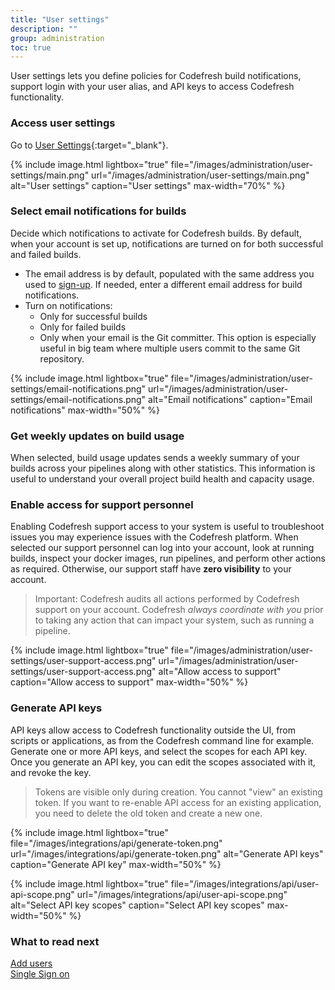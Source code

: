 ```yaml
---
title: "User settings"
description: ""
group: administration
toc: true
---
```


User settings lets you define policies for Codefresh build notifications, support login with your user alias, and API keys to access Codefresh functionality.

### Access user settings

Go to [User Settings](https://g.codefresh.io/2.0/user-settings){:target="\_blank"}. 

{% include
image.html
lightbox="true"
file="/images/administration/user-settings/main.png"
url="/images/administration/user-settings/main.png"
alt="User settings"
caption="User settings"
max-width="70%"
%}

### Select email notifications for builds 

Decide which notifications to activate for Codefresh builds. By default, when your account is set up, notifications are turned on for both successful and failed builds.

* The email address is by default, populated with the same address you used to [sign-up]({{site.baseurl}}/docs/getting-started/create-a-codefresh-account/). 
If needed, enter a different email address for build notifications.
* Turn on notifications:
  * Only for successful builds
  * Only for failed builds
  * Only when your email is the Git committer. This option is especially useful in big team where multiple users commit to the same Git repository.

{% include image.html
lightbox="true"
file="/images/administration/user-settings/email-notifications.png"
url="/images/administration/user-settings/email-notifications.png"
alt="Email notifications"
caption="Email notifications"
max-width="50%"
%}


### Get weekly updates on build usage

When selected, build usage updates sends a weekly summary of your builds across your pipelines along with other statistics. This information is useful to understand your overall project build health and capacity usage.


### Enable access for support personnel

Enabling Codefresh support access to your system is useful to troubleshoot issues you may experience issues with the Codefresh platform.
When selected our support personnel can log into your account, look at running builds, inspect your docker images, run pipelines, and perform other actions as required. Otherwise, our support staff have **zero visibility** to your account. 

  > Important: Codefresh audits all actions performed by Codefresh support on your account. Codefresh *always coordinate with you* prior to taking any action that can impact your system, such as running a pipeline.

{% include image.html
lightbox="true"
file="/images/administration/user-settings/user-support-access.png"
url="/images/administration/user-settings/user-support-access.png"
alt="Allow access to support"
caption="Allow access to support"
max-width="50%"
%}


### Generate API keys

API keys allow access to Codefresh functionality outside the UI, from scripts or applications, as from the Codefresh command line for example. Generate one or more API keys, and select the scopes for each API key. Once you generate an API key, you can edit the scopes associated with it, and revoke the key.

  >Tokens are visible only during creation. You cannot "view" an existing token. If you want to re-enable API access for an existing application, you need to delete the old token and create a new one.


  {% include image.html
lightbox="true"
file="/images/integrations/api/generate-token.png"
url="/images/integrations/api/generate-token.png"
alt="Generate API keys"
caption="Generate API key"
max-width="50%"
%}

  {% include image.html
lightbox="true"
file="/images/integrations/api/user-api-scope.png"
url="/images/integrations/api/user-api-scope.png"
alt="Select API key scopes"
caption="Select API key scopes"
max-width="50%"
%}


### What to read next
[Add users]({{site.baseurl}}/docs/administration/add-users/)  
[Single Sign on]({{site.baseurl}}/docs/administration/single-sign-on/)
